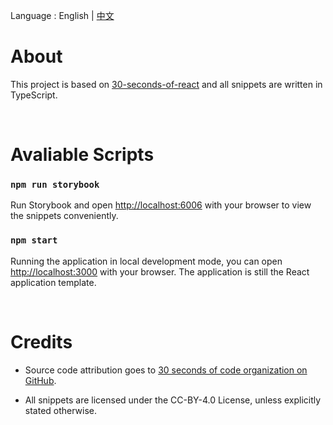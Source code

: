 Language : English | [中文](./README.zh-CN.md)

# About

This project is based on [30-seconds-of-react](https://github.com/30-seconds/30-seconds-of-react) and all snippets are written in TypeScript.

<br />

# Avaliable Scripts

### `npm run storybook`

Run Storybook and open [http://localhost:6006](http://localhost:6006) with your browser to view the snippets conveniently.

### `npm start`

Running the application in local development mode, you can open [http://localhost:3000](http://localhost:3000) with your browser. The application is still the React application template.

<br />

# Credits

- Source code attribution goes to [30 seconds of code organization on GitHub](https://github.com/30-seconds).

- All snippets are licensed under the CC-BY-4.0 License, unless explicitly stated otherwise.
